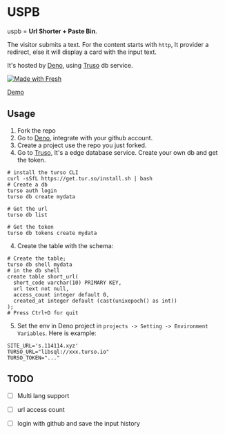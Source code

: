 # USPB
uspb = **Url Shorter + Paste Bin**.

The visitor submits a text. For the content starts with `http`, It provider a redirect, else it will display a card with the input text.

It's hosted by [Deno](https://deno.dev), using [Truso](https://turso.tech/) db service.

[![Made with Fresh](https://fresh.deno.dev/fresh-badge.svg)](https://fresh.deno.dev)

[Demo](https://s.114114.xyz/)

## Usage

1. Fork the repo
2. Go to [Deno](https://deno.dev), integrate with your github account.
3. Create a project use the repo you just forked.
3. Go to [Truso](https://turso.tech/), It's a edge database service. Create your own db and get the token.
```
# install the turso CLI
curl -sSfL https://get.tur.so/install.sh | bash
# Create a db
turso auth login
turso db create mydata

# Get the url
turso db list

# Get the token
turso db tokens create mydata
```
4. Create the table with the schema:
```
# Create the table;
turso db shell mydata
# in the db shell
create table short_url(
  short_code varchar(10) PRIMARY KEY,
  url text not null,
  access_count integer default 0,
  created_at integer default (cast(unixepoch() as int))
);
# Press Ctrl+D for quit
```
5. Set the env in Deno project in `projects -> Setting -> Environment Variables`. Here is example:
```
SITE_URL='s.114114.xyz'
TURSO_URL="libsql://xxx.turso.io"
TURSO_TOKEN="..."
```

## TODO

- [ ] Multi lang support
- [ ] url access count
- [ ] login with github and save the input history

